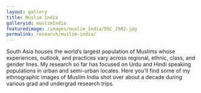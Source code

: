 ```yaml
---
layout: gallery
title: Muslim India
galleryid: muslimIndia
featuredimage: /images/muslim_india/DSC_2902.jpg
permalink: research/muslim-india/
---
```

South Asia houses the world’s largest population of Muslims whose experiences, outlook, and practices vary across regional, ethnic, class, and gender lines. My research so far has focused on Urdu and Hindi speaking populations in urban and semi-urban locales. Here you’ll find some of my ethnographic images of Muslim India shot over about a decade during various grad and undergrad research trips. 